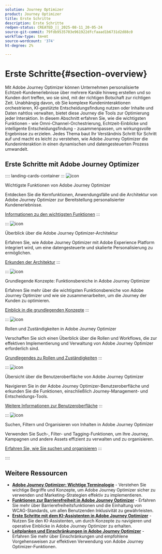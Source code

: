```yaml
---
solution: Journey Optimizer
product: Journey Optimizer
title: Erste Schritte
description: Erste Schritte
redpen-status: CREATED_||_2025-08-11_20-05-24
source-git-commit: 79fdb9535703e961922dfcfaaad1b6731d2d88c0
workflow-type: tm+mt
source-wordcount: '374'
ht-degree: 2%

---
```



# Erste Schritte{#section-overview}

Mit Adobe Journey Optimizer können Unternehmen personalisierte Echtzeit-Kundenerlebnisse über mehrere Kanäle hinweg erstellen und so Kunden dort treffen, wo sie sind, mit der richtigen Botschaft zur richtigen Zeit. Unabhängig davon, ob Sie komplexe Kundeninteraktionen orchestrieren, KI-gestützte Entscheidungsfindung nutzen oder Inhalte und Daten nahtlos verwalten, bietet diese Journey die Tools zur Optimierung jeder Interaktion. In diesem Abschnitt erfahren Sie, wie die wichtigsten Funktionen - wie Omni-Channel-Orchestrierung, Echtzeit-Einblicke und intelligente Entscheidungsfindung - zusammenpassen, um wirkungsvolle Ergebnisse zu erzielen. Jedes Thema baut Ihr Verständnis Schritt für Schritt auf und macht es leicht zu verstehen, wie Adobe Journey Optimizer die Kundeninteraktion in einen dynamischen und datengesteuerten Prozess umwandelt.

## Erste Schritte mit Adobe Journey Optimizer

:::: landing-cards-container
:::
![icon](https://cdn.experienceleague.adobe.com/icons/book.svg)

Wichtigste Funktionen von Adobe Journey Optimizer

Entdecken Sie die Kernfunktionen, Anwendungsfälle und die Architektur von Adobe Journey Optimizer zur Bereitstellung personalisierter Kundenerlebnisse.

[Informationen zu den wichtigsten Funktionen](../using/start/get-started.md)
:::

:::
![icon](https://cdn.experienceleague.adobe.com/icons/code-branch.svg)

Überblick über die Adobe Journey Optimizer-Architektur

Erfahren Sie, wie Adobe Journey Optimizer mit Adobe Experience Platform integriert wird, um eine datengesteuerte und skalierte Personalisierung zu ermöglichen.

[Erkunden der Architektur](../using/start/architecture-concepts-redpen.md)
:::

:::
![icon](https://cdn.experienceleague.adobe.com/icons/puzzle-piece.svg)

Grundlegende Konzepte: Funktionsbereiche in Adobe Journey Optimizer

Erfahren Sie mehr über die wichtigsten Funktionsbereiche von Adobe Journey Optimizer und wie sie zusammenarbeiten, um die Journey der Kunden zu optimieren.

[Einblick in die grundlegenden Konzepte](../using/start/functional-areas-redpen.md)
:::

:::
![icon](https://cdn.experienceleague.adobe.com/icons/list-check.svg)

Rollen und Zuständigkeiten in Adobe Journey Optimizer

Verschaffen Sie sich einen Überblick über die Rollen und Workflows, die zur effektiven Implementierung und Verwaltung von Adobe Journey Optimizer erforderlich sind.

[Grundlegendes zu Rollen und Zuständigkeiten](../using/start/quick-start.md)
:::

:::
![icon](https://cdn.experienceleague.adobe.com/icons/gear.svg)

Übersicht über die Benutzeroberfläche von Adobe Journey Optimizer

Navigieren Sie in der Adobe Journey Optimizer-Benutzeroberfläche und erkunden Sie die Funktionen, einschließlich Journey-Management- und Entscheidungs-Tools.

[Weitere Informationen zur Benutzeroberfläche](../using/start/user-interface.md)
:::

:::
![icon](https://cdn.experienceleague.adobe.com/icons/circle-play.svg)

Suchen, Filtern und Organisieren von Inhalten in Adobe Journey Optimizer

Verwenden Sie Such-, Filter- und Tagging-Funktionen, um Ihre Journey, Kampagnen und andere Assets effizient zu verwalten und zu organisieren.

[Erfahren Sie, wie Sie suchen und organisieren](../using/start/search-filter-categorize.md)
:::

::::


## Weitere Ressourcen

- **[Adobe Journey Optimizer: Wichtige Terminologie](../using/start/terminology-md-redpen.md)** - Verstehen Sie wichtige Begriffe und Konzepte, um Adobe Journey Optimizer sicher zu verwenden und Marketing-Strategien effektiv zu implementieren.
- **[Funktionen zur Barrierefreiheit in Adobe Journey Optimizer](../using/start/accessibility.md)** - Erfahren Sie mehr über Barrierefreiheitsfunktionen und die Einhaltung von WCAG-Standards, um allen Benutzenden Inklusivität zu gewährleisten.
- **[Erste Schritte mit dem KI-Assistenten in Adobe Journey Optimizer](../using/start/ai-assistant.md)** - Nutzen Sie den KI-Assistenten, um durch Konzepte zu navigieren und operative Einblicke in Adobe Journey Optimizer zu erhalten.
- **[Leitplanken und Einschränkungen in Adobe Journey Optimizer](../using/start/guardrails.md)** - Erfahren Sie mehr über Einschränkungen und empfohlene Vorgehensweisen zur effektiven Verwendung von Adobe Journey Optimizer-Funktionen.
